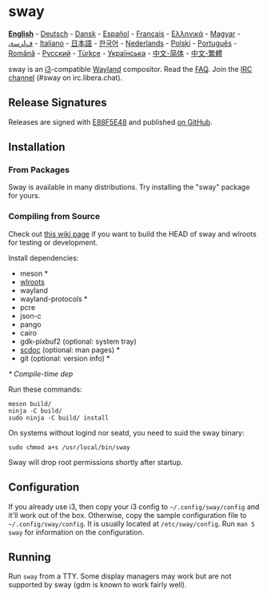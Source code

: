 # sway

**[English][en]** - [Deutsch][de] - [Dansk][dk] - [Español][es] - [Français][fr] - [Ελληνικά][gr] - [Magyar][hu] - [ﻑﺍﺮﺳی][ir] - [Italiano][it] - [日本語][ja] - [한국어][ko] - [Nederlands][nl] - [Polski][pl] - [Português][pt] - [Română][ro] - [Русский][ru] - [Türkçe][tr] - [Українська][uk] - [中文-简体][zh-CN] - [中文-繁體][zh-TW]

sway is an [i3]-compatible [Wayland] compositor. Read the [FAQ]. Join the
[IRC channel] \(#sway on irc.libera.chat).

## Release Signatures

Releases are signed with [E88F5E48] and published [on GitHub][GitHub releases].

## Installation

### From Packages

Sway is available in many distributions. Try installing the "sway" package for
yours.

### Compiling from Source

Check out [this wiki page][Development setup] if you want to build the HEAD of
sway and wlroots for testing or development.

Install dependencies:

* meson \*
* [wlroots]
* wayland
* wayland-protocols \*
* pcre
* json-c
* pango
* cairo
* gdk-pixbuf2 (optional: system tray)
* [scdoc] (optional: man pages) \*
* git (optional: version info) \*

_\* Compile-time dep_

Run these commands:

    meson build/
    ninja -C build/
    sudo ninja -C build/ install

On systems without logind nor seatd, you need to suid the sway binary:

    sudo chmod a+s /usr/local/bin/sway

Sway will drop root permissions shortly after startup.

## Configuration

If you already use i3, then copy your i3 config to `~/.config/sway/config` and
it'll work out of the box. Otherwise, copy the sample configuration file to
`~/.config/sway/config`. It is usually located at `/etc/sway/config`.
Run `man 5 sway` for information on the configuration.

## Running

Run `sway` from a TTY. Some display managers may work but are not supported by
sway (gdm is known to work fairly well).

[en]: https://github.com/swaywm/sway#readme
[de]: https://github.com/swaywm/sway/blob/master/README.de.md
[dk]: https://github.com/swaywm/sway/blob/master/README.dk.md
[es]: https://github.com/swaywm/sway/blob/master/README.es.md
[fr]: https://github.com/swaywm/sway/blob/master/README.fr.md
[gr]: https://github.com/swaywm/sway/blob/master/README.gr.md
[hu]: https://github.com/swaywm/sway/blob/master/README.hu.md
[ir]: https://github.com/swaywm/sway/blob/master/README.ir.md
[it]: https://github.com/swaywm/sway/blob/master/README.it.md
[ja]: https://github.com/swaywm/sway/blob/master/README.ja.md
[ko]: https://github.com/swaywm/sway/blob/master/README.ko.md
[nl]: https://github.com/swaywm/sway/blob/master/README.nl.md
[pl]: https://github.com/swaywm/sway/blob/master/README.pl.md
[pt]: https://github.com/swaywm/sway/blob/master/README.pt.md
[ro]: https://github.com/swaywm/sway/blob/master/README.ro.md
[ru]: https://github.com/swaywm/sway/blob/master/README.ru.md
[tr]: https://github.com/swaywm/sway/blob/master/README.tr.md
[uk]: https://github.com/swaywm/sway/blob/master/README.uk.md
[zh-CN]: https://github.com/swaywm/sway/blob/master/README.zh-CN.md
[zh-TW]: https://github.com/swaywm/sway/blob/master/README.zh-TW.md
[i3]: https://i3wm.org/
[Wayland]: http://wayland.freedesktop.org/
[FAQ]: https://github.com/swaywm/sway/wiki
[IRC channel]: https://web.libera.chat/gamja/?channels=#sway
[E88F5E48]: https://keys.openpgp.org/search?q=34FF9526CFEF0E97A340E2E40FDE7BE0E88F5E48
[GitHub releases]: https://github.com/swaywm/sway/releases
[Development setup]: https://github.com/swaywm/sway/wiki/Development-Setup
[wlroots]: https://gitlab.freedesktop.org/wlroots/wlroots
[scdoc]: https://git.sr.ht/~sircmpwn/scdoc
